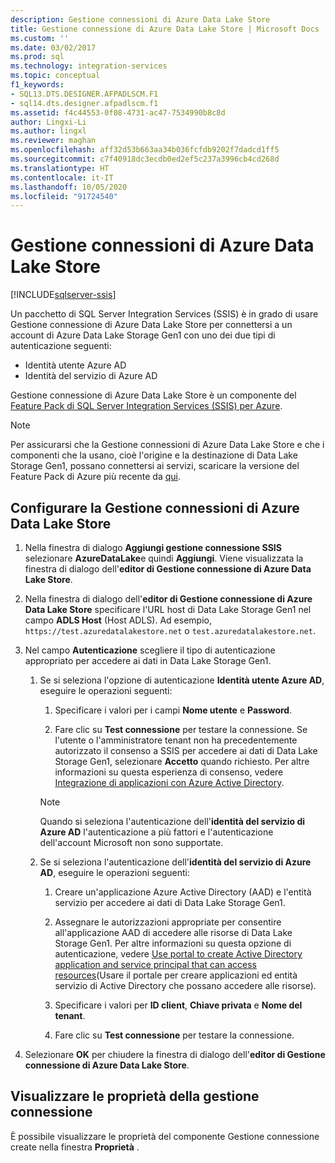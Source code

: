 ```yaml
---
description: Gestione connessioni di Azure Data Lake Store
title: Gestione connessione di Azure Data Lake Store | Microsoft Docs
ms.custom: ''
ms.date: 03/02/2017
ms.prod: sql
ms.technology: integration-services
ms.topic: conceptual
f1_keywords:
- SQL13.DTS.DESIGNER.AFPADLSCM.F1
- sql14.dts.designer.afpadlscm.f1
ms.assetid: f4c44553-0f08-4731-ac47-7534990b8c8d
author: Lingxi-Li
ms.author: lingxl
ms.reviewer: maghan
ms.openlocfilehash: aff32d53b663aa34b036fcfdb9202f7dadcd1ff5
ms.sourcegitcommit: c7f40918dc3ecdb0ed2ef5c237a3996cb4cd268d
ms.translationtype: HT
ms.contentlocale: it-IT
ms.lasthandoff: 10/05/2020
ms.locfileid: "91724540"
---
```

# <a name="azure-data-lake-store-connection-manager"></a>Gestione connessioni di Azure Data Lake Store

[!INCLUDE[sqlserver-ssis](../../includes/applies-to-version/sqlserver-ssis.md)]


Un pacchetto di SQL Server Integration Services (SSIS) è in grado di usare Gestione connessione di Azure Data Lake Store per connettersi a un account di Azure Data Lake Storage Gen1 con uno dei due tipi di autenticazione seguenti:
-   Identità utente Azure AD
-   Identità del servizio di Azure AD 

Gestione connessione di Azure Data Lake Store è un componente del [Feature Pack di SQL Server Integration Services (SSIS) per Azure](../../integration-services/azure-feature-pack-for-integration-services-ssis.md).

> [!NOTE]
> Per assicurarsi che la Gestione connessioni di Azure Data Lake Store e che i componenti che la usano, cioè l'origine e la destinazione di Data Lake Storage Gen1, possano connettersi ai servizi, scaricare la versione del Feature Pack di Azure più recente da [qui](https://www.microsoft.com/download/details.aspx?id=49492). 
 
## <a name="configure-the-azure-data-lake-store-connection-manager"></a>Configurare la Gestione connessioni di Azure Data Lake Store

1.  Nella finestra di dialogo **Aggiungi gestione connessione SSIS** selezionare **AzureDataLake**e quindi **Aggiungi**. Viene visualizzata la finestra di dialogo dell'**editor di Gestione connessione di Azure Data Lake Store**.
  
2.  Nella finestra di dialogo dell'**editor di Gestione connessione di Azure Data Lake Store** specificare l'URL host di Data Lake Storage Gen1 nel campo **ADLS Host** (Host ADLS). Ad esempio, `https://test.azuredatalakestore.net` o `test.azuredatalakestore.net`.
  
3.  Nel campo **Autenticazione** scegliere il tipo di autenticazione appropriato per accedere ai dati in Data Lake Storage Gen1.

    1.  Se si seleziona l'opzione di autenticazione **Identità utente Azure AD**, eseguire le operazioni seguenti:
        1. Specificare i valori per i campi **Nome utente** e **Password**. 
    
        2. Fare clic su **Test connessione** per testare la connessione. Se l'utente o l'amministratore tenant non ha precedentemente autorizzato il consenso a SSIS per accedere ai dati di Data Lake Storage Gen1, selezionare **Accetto** quando richiesto. Per altre informazioni su questa esperienza di consenso, vedere [Integrazione di applicazioni con Azure Active Directory](/azure/active-directory/manage-apps/plan-an-application-integration#integrating-applications-with-azure-ad).
    
        > [!NOTE] 
        > Quando si seleziona l'autenticazione dell'**identità del servizio di Azure AD** l'autenticazione a più fattori e l'autenticazione dell'account Microsoft non sono supportate.
    
    2. Se si seleziona l'autenticazione dell'**identità del servizio di Azure AD**, eseguire le operazioni seguenti:
        1. Creare un'applicazione Azure Active Directory (AAD) e l'entità servizio per accedere ai dati di Data Lake Storage Gen1.
    
        2. Assegnare le autorizzazioni appropriate per consentire all'applicazione AAD di accedere alle risorse di Data Lake Storage Gen1. Per altre informazioni su questa opzione di autenticazione, vedere [Use portal to create Active Directory application and service principal that can access resources](/azure/azure-resource-manager/resource-group-create-service-principal-portal)(Usare il portale per creare applicazioni ed entità servizio di Active Directory che possano accedere alle risorse).
    
        3. Specificare i valori per **ID client**, **Chiave privata** e **Nome del tenant**.
    
        4. Fare clic su **Test connessione** per testare la connessione.  
  
6.  Selezionare **OK** per chiudere la finestra di dialogo dell'**editor di Gestione connessione di Azure Data Lake Store**.  

## <a name="view-the-properties-of-the-connection-manager"></a>Visualizzare le proprietà della gestione connessione
È possibile visualizzare le proprietà del componente Gestione connessione create nella finestra **Proprietà** .  
  
